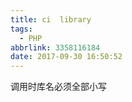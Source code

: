 ```yaml
---
title: ci  library
tags:
  - PHP
abbrlink: 3358116184
date: 2017-09-30 16:50:52
---
```


调用时库名必须全部小写